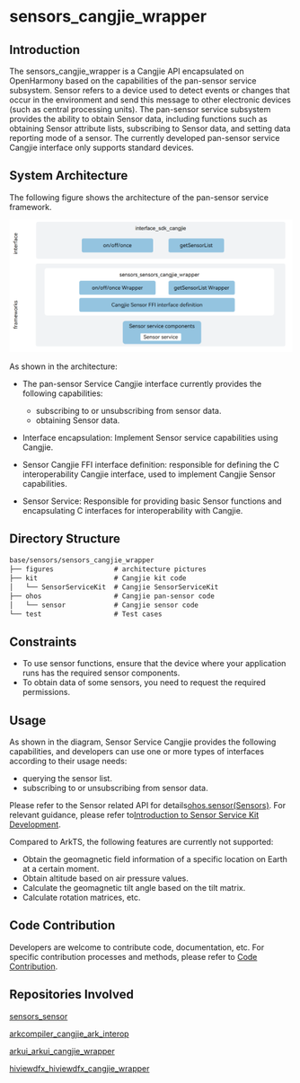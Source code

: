 # sensors_cangjie_wrapper

## Introduction

The sensors_cangjie_wrapper is a Cangjie API encapsulated on OpenHarmony based on the capabilities of the pan-sensor service subsystem.  Sensor refers to a device used to detect events or changes that occur in the environment and send this message to other electronic devices (such as central processing units). The pan-sensor service subsystem provides the ability to obtain Sensor data, including functions such as obtaining Sensor attribute lists, subscribing to Sensor data, and setting data reporting mode of a sensor. The currently developed pan-sensor service Cangjie interface only supports standard devices.

## System Architecture

The following figure shows the architecture of the pan-sensor service framework.

![the architecture of the pan-sensor service framework](figures/sensors_cangjie_wrapper_architecture_en.png)

As shown in the architecture:

- The pan-sensor Service Cangjie interface currently provides the following capabilities:

  - subscribing to or unsubscribing from sensor data.
  - obtaining Sensor data.
- Interface encapsulation: Implement Sensor service capabilities using Cangjie.
- Sensor Cangjie FFI interface definition: responsible for defining the C interoperability Cangjie interface, used to implement Cangjie Sensor capabilities.
- Sensor Service: Responsible for providing basic Sensor functions and encapsulating C interfaces for interoperability with Cangjie.

## Directory Structure

```
base/sensors/sensors_cangjie_wrapper
├── figures               # architecture pictures
├── kit                   # Cangjie kit code
│   └── SensorServiceKit  # Cangjie SensorServiceKit
├── ohos                  # Cangjie pan-sensor code
│   └── sensor            # Cangjie sensor code
└── test                  # Test cases
```

## Constraints

- To use sensor functions, ensure that the device where your application runs has the required sensor components.
- To obtain data of some sensors, you need to request the required permissions.

## Usage

As shown in the diagram, Sensor Service Cangjie provides the following capabilities, and developers can use one or more types of interfaces according to their usage needs:

- querying the sensor list.
- subscribing to or unsubscribing from sensor data.

Please refer to the Sensor related API for details[ohos.sensor(Sensors)](https://gitcode.com/openharmony-sig/arkcompiler_cangjie_ark_interop/blob/master/doc/API_Reference/source_en/apis/SensorServiceKit/cj-apis-sensor.md). 
For relevant guidance, please refer to[Introduction to Sensor Service Kit Development](https://gitcode.com/openharmony-sig/arkcompiler_cangjie_ark_interop/blob/master/doc/Dev_Guide/source_en/device/sensor/cj-sensor-overview.md).

Compared to ArkTS, the following features are currently not supported:

- Obtain the geomagnetic field information of a specific location on Earth at a certain moment.
- Obtain altitude based on air pressure values.
- Calculate the geomagnetic tilt angle based on the tilt matrix.
- Calculate rotation matrices, etc.

## Code Contribution

Developers are welcome to contribute code, documentation, etc. For specific contribution processes and methods, please refer to [Code Contribution](https://gitcode.com/openharmony/docs/blob/master/en/contribute/code-contribution.md).

## Repositories Involved

[sensors\_sensor](https://gitee.com/openharmony/sensors_sensor/blob/master/README.md)

[arkcompiler_cangjie_ark_interop](https://gitcode.com/openharmony-sig/arkcompiler_cangjie_ark_interop)

[arkui_arkui_cangjie_wrapper](https://gitcode.com/openharmony-sig/arkui_arkui_cangjie_wrapper)

[hiviewdfx_hiviewdfx_cangjie_wrapper](https://gitcode.com/openharmony-sig/hiviewdfx_hiviewdfx_cangjie_wrapper)